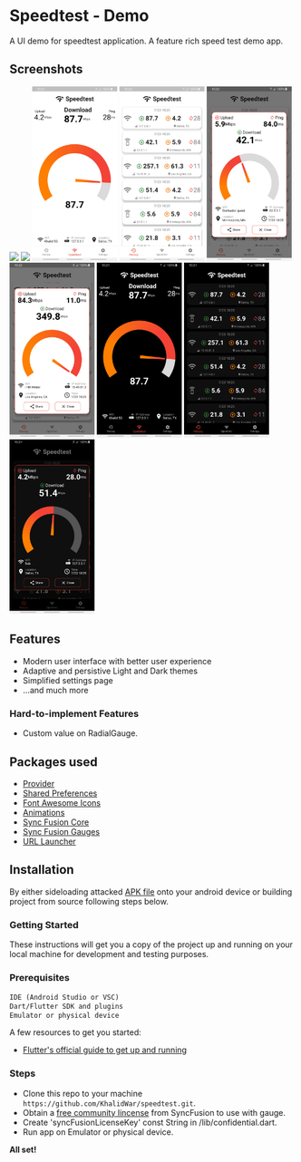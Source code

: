 
# Speedtest - Demo

A UI demo for speedtest application. A feature rich speed test demo app.

## Screenshots
<img src="assets/readme/speedtest_light.gif" width="150"> <img src="assets/readme/speedtest_dark.gif" width="150">
<img src="https://github.com/KhalidWar/speedtest/blob/master/assets/readme/speedtest_light.jpg" width="150"> <img src="https://github.com/KhalidWar/speedtest/blob/master/assets/readme/history_tab_light.jpg" width="150"> <img src="https://github.com/KhalidWar/speedtest/blob/master/assets/readme/history_dialog_half_light.jpg" width="150"> <img src="https://github.com/KhalidWar/speedtest/blob/master/assets/readme/hisotry_dialog_full_light.jpg" width="150"> <img src="https://github.com/KhalidWar/speedtest/blob/master/assets/readme/speedtest_dark.jpg" width="150"> <img src="https://github.com/KhalidWar/speedtest/blob/master/assets/readme/history_tab_dark.jpg" width="150"> <img src="https://github.com/KhalidWar/speedtest/blob/master/assets/readme/history_dialog_half_dark.jpg" width="150"> 


## Features
- Modern user interface with better user experience
- Adaptive and persistive Light and Dark themes
- Simplified settings page
- ...and much more

### Hard-to-implement Features
- Custom value on RadialGauge.


## Packages used
- [Provider](https://pub.dev/packages/provider)
- [Shared Preferences](https://pub.dev/packages/shared_preferences)
- [Font Awesome Icons](https://pub.dev/packages/font_awesome_flutter)
- [Animations](https://pub.dev/packages/animations)
- [Sync Fusion Core](https://pub.dev/packages/syncfusion_flutter_core)
- [Sync Fusion Gauges](https://pub.dev/packages/syncfusion_flutter_gauges)
- [URL Launcher](https://pub.dev/packages/url_launcher)


## Installation
By either sideloading attacked [APK file](https://github.com/KhalidWar/speedtest/releases) onto your android device or building project from source following steps below.

### Getting Started
These instructions will get you a copy of the project up and running on your local machine for development and testing purposes.

### Prerequisites
```
IDE (Android Studio or VSC)
Dart/Flutter SDK and plugins
Emulator or physical device
```


A few resources to get you started:
- [Flutter's official guide to get up and running](https://flutter.dev/docs/get-started/install)

### Steps
- Clone this repo to your machine `https://github.com/KhalidWar/speedtest.git`.
- Obtain a [free community lincense](https://www.syncfusion.com/products/communitylicense) from SyncFusion to use with gauge.
- Create 'syncFusionLicenseKey' const String in /lib/confidential.dart.
- Run app on Emulator or physical device.

**All set!**
